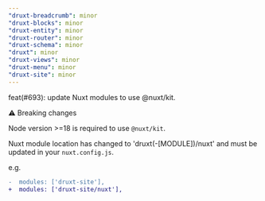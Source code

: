 ```yaml
---
"druxt-breadcrumb": minor
"druxt-blocks": minor
"druxt-entity": minor
"druxt-router": minor
"druxt-schema": minor
"druxt": minor
"druxt-views": minor
"druxt-menu": minor
"druxt-site": minor
---
```


feat(#693): update Nuxt modules to use @nuxt/kit.

  ⚠ Breaking changes

  Node version >=18 is required to use `@nuxt/kit`.

  Nuxt module location has changed to 'druxt(-[MODULE])/nuxt' and must be updated
  in your `nuxt.config.js`.

  e.g.
  ```diff
  -  modules: ['druxt-site'],
  +  modules: ['druxt-site/nuxt'],
  ```
